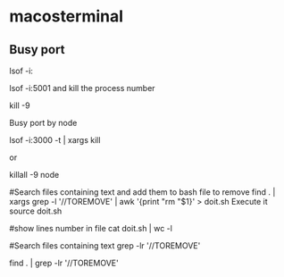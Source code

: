 # macosterminal

## Busy port
lsof -i: <port number>

lsof -i:5001
and kill the process number

kill -9 <process number>

Busy port by node

lsof -i:3000 -t | xargs kill

or

killall -9 node


#Search files containing text and add them to bash file to remove
find . | xargs grep -l '//TOREMOVE' | awk '{print "rm "$1}' > doit.sh
Execute it
source doit.sh

#show lines number in file
cat doit.sh | wc -l

#Search files containing text
grep -lr '//TOREMOVE'

find . | grep -lr '//TOREMOVE'
